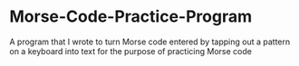 # Morse-Code-Practice-Program
A program that I wrote to turn Morse code entered by tapping out a pattern on a keyboard into text for the purpose of practicing Morse code
